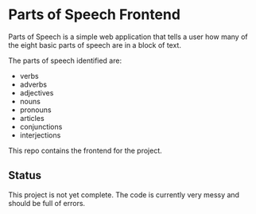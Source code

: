 # Parts of Speech Frontend

Parts of Speech is a simple web application that tells a user how many of the eight basic parts of speech are in a block of text.

The parts of speech identified are:
- verbs
- adverbs
- adjectives
- nouns
- pronouns
- articles
- conjunctions
- interjections

This repo contains the frontend for the project.

## Status

This project is not yet complete. The code is currently very messy and should be full of errors.

